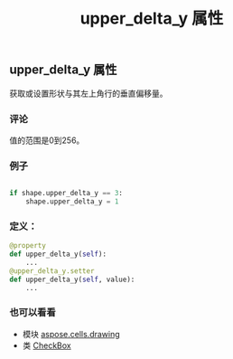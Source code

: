 ﻿---
title: upper_delta_y 属性
second_title: Aspose.Cells for Python via .NET API 参考文献
description:
type: docs
weight: 1150
url: /zh/python-net/aspose.cells.drawing/checkbox/upper_delta_y/
is_root: false
---
## upper_delta_y 属性

获取或设置形状与其左上角行的垂直偏移量。

### 评论

值的范围是0到256。

### 例子

```python

if shape.upper_delta_y == 3:
    shape.upper_delta_y = 1

```
### 定义：
```python
@property
def upper_delta_y(self):
    ...
@upper_delta_y.setter
def upper_delta_y(self, value):
    ...
```

### 也可以看看
* 模块 [aspose.cells.drawing](../../)
* 类 [CheckBox](/cells/zh/python-net/aspose.cells.drawing/checkbox)
